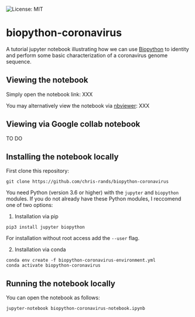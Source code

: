 ![License: MIT](https://img.shields.io/badge/License-MIT-blue.svg)
# biopython-coronavirus

A tutorial jupyter notebook illustrating how we can use [Biopython](https://github.com/biopython/biopython) to identity and perform some basic characterization of a coronavirus genome sequence.

## Viewing the notebook

Simply open the notebook link:
XXX

You may alternatively view the notebook via [nbviewer](https://nbviewer.jupyter.org/):
XXX

## Viewing via Google collab notebook

TO DO

## Installing the notebook locally

First clone this repository:
```
git clone https://github.com/chris-rands/biopython-coronavirus
```

You need Python (version 3.6 or higher) with the `jupyter` and `biopython` modules. If you do not already have these Python modules, I reccomend one of two options:

1) Installation via pip

```
pip3 install jupyter biopython
```

For installation without root access add the `--user` flag.

2) Installation via conda
  
```
conda env create -f biopython-coronavirus-environment.yml
conda activate biopython-coronavirus
```

## Running the notebook locally

You can open the notebook as follows:
```
jupyter-notebook biopython-coronavirus-notebook.ipynb
```
